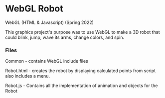 # WebGL Robot

WebGL (HTML & Javascript) (Spring 2022)

This graphics project's purpose was to use WebGL to make a 3D robot that could blink,
jump, wave its arms, change colors, and spin.

### Files

Common - contains WebGL include files

Robot.html - creates the robot by displaying calculated points from script
	     also includes a menu.

Robot.js - Contains all the implementation of animation and objects for the Robot